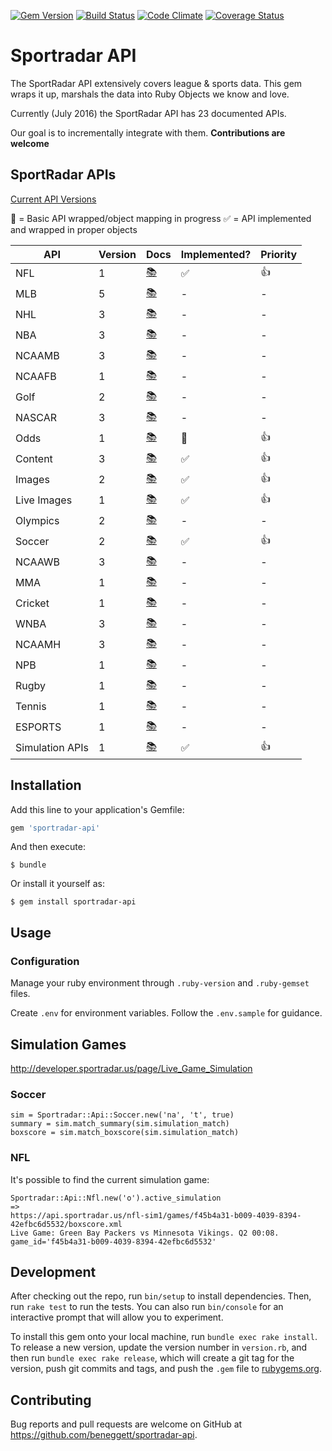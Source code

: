 [![Gem Version](https://badge.fury.io/rb/sportradar-api.svg)](https://badge.fury.io/rb/sportradar-api)
[![Build Status](https://travis-ci.org/beneggett/sportradar-api.svg?branch=master)](https://travis-ci.org/beneggett/sportradar-api)
[![Code Climate](https://codeclimate.com/github/beneggett/sportradar-api/badges/gpa.svg)](https://codeclimate.com/github/beneggett/sportradar-api)
[![Coverage Status](https://coveralls.io/repos/github/beneggett/sportradar-api/badge.svg?branch=master)](https://coveralls.io/github/beneggett/sportradar-api?branch=master)


# Sportradar API

The SportRadar API extensively covers league & sports data. This gem wraps it up, marshals the data into Ruby Objects we know and love.


Currently (July 2016) the SportRadar API has 23 documented APIs.

Our goal is to incrementally integrate with them. **Contributions are welcome**

## SportRadar APIs

[Current API Versions](http://developer.sportradar.us/api_gallery)

🙋 = Basic API wrapped/object mapping in progress
✅ = API implemented and wrapped in proper objects

| API | Version | Docs | Implemented? | Priority |
| --- | --- | --- | --- | --- |
| NFL | 1 | [📚](http://developer.sportradar.us/page/NFL_Official) | ✅ | 👍 |
| MLB | 5 | [📚](http://developer.sportradar.us/docs/MLB_API) | - | - |
| NHL | 3 | [📚](http://developer.sportradar.us/docs/NHL_API) | - | - |
| NBA | 3 | [📚](http://developer.sportradar.us/docs/NBA_API) | - | - |
| NCAAMB  | 3 | [📚](http://developer.sportradar.us/docs/NCAA_Mens_Basketball) | - | - |
| NCAAFB  | 1 | [📚](http://developer.sportradar.us/docs/NCAA_Football_API) | - | - |
| Golf  | 2 | [📚](http://developer.sportradar.us/docs/Golf_API) | - | - |
| NASCAR  | 3 | [📚](http://developer.sportradar.us/page/NASCAR_Official) | - | - |
| Odds  | 1 | [📚](http://developer.sportradar.us/docs/Odds_API) | 🙋 | 👍 |
| Content | 3 | [📚](http://developer.sportradar.us/docs/Content_API) | ✅ | 👍 |
| Images  | 2 | [📚](http://developer.sportradar.us/docs/Images_API) | ✅ | 👍 |
| Live Images | 1 | [📚](http://developer.sportradar.us/docs/Live_Images_API) | ✅ | 👍 |
| Olympics  | 2 | [📚](http://developer.sportradar.us/docs/Olympics_API_v2) | - | - |
| Soccer  | 2 | [📚](http://developer.sportradar.us/docs/Soccer_API) | ✅️ | 👍 |
| NCAAWB  | 3 | [📚](http://developer.sportradar.us/docs/read/NCAA_Womens_Basketball) | - | - |
| MMA | 1 | [📚](http://developer.sportradar.us/docs/MMA_API) | - | - |
| Cricket   | 1 | [📚](http://developer.sportradar.us/docs/cricket_API) | - | - |
| WNBA  | 3 | [📚](http://developer.sportradar.us/docs/WNBA_API) | - | - |
| NCAAMH  | 3 | [📚](http://developer.sportradar.us/docs/read/NCAA_Mens_Hockey) | - | - |
| NPB | 1 | [📚](http://developer.sportradar.us/docs/NPB_API) | - | - |
| Rugby | 1 | [📚](http://developer.sportradar.us/docs/Rugby_API) | - | - |
| Tennis  | 1 | [📚](http://developer.sportradar.us/docs/Tennis_API) | - | - |
| ESPORTS | 1 | [📚](http://developer.sportradar.us/docs/ESPORTS_API) | - | - |
| Simulation APIs | 1 | [📚](http://developer.sportradar.us/page/Live_Game_Simulation) | ✅ | 👍|

## Installation

Add this line to your application's Gemfile:

```ruby
gem 'sportradar-api'
```

And then execute:

    $ bundle

Or install it yourself as:

    $ gem install sportradar-api

## Usage

### Configuration

Manage your ruby environment through `.ruby-version` and `.ruby-gemset` files.

Create `.env` for environment variables. Follow the `.env.sample` for guidance.


## Simulation Games

http://developer.sportradar.us/page/Live_Game_Simulation

### Soccer

```
sim = Sportradar::Api::Soccer.new('na', 't', true)
summary = sim.match_summary(sim.simulation_match)
boxscore = sim.match_boxscore(sim.simulation_match)
```

### NFL

It's possible to find the current simulation game:

```
Sportradar::Api::Nfl.new('o').active_simulation
=>
https://api.sportradar.us/nfl-sim1/games/f45b4a31-b009-4039-8394-42efbc6d5532/boxscore.xml
Live Game: Green Bay Packers vs Minnesota Vikings. Q2 00:08.  game_id='f45b4a31-b009-4039-8394-42efbc6d5532'
```

## Development

After checking out the repo, run `bin/setup` to install dependencies. Then, run `rake test` to run the tests. You can also run `bin/console` for an interactive prompt that will allow you to experiment.

To install this gem onto your local machine, run `bundle exec rake install`. To release a new version, update the version number in `version.rb`, and then run `bundle exec rake release`, which will create a git tag for the version, push git commits and tags, and push the `.gem` file to [rubygems.org](https://rubygems.org).

## Contributing

Bug reports and pull requests are welcome on GitHub at https://github.com/beneggett/sportradar-api.

